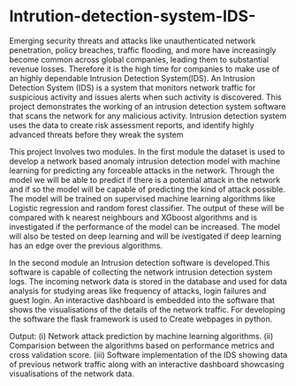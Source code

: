 # Intrution-detection-system-IDS-
Emerging security threats and attacks like unauthenticated network penetration, policy breaches, traffic flooding, and more have increasingly become common across global companies, leading them to substantial revenue losses. Therefore it is the high time for companies to make use of
an highly dependable Intrusion Detection System(IDS). An Intrusion Detection System (IDS) is a system that monitors network traffic for suspicious activity and issues alerts when such activity is discovered. This project demonstrates the working of an intrusion detection system software that scans the network for any malicious activity. Intrusion detection system uses the data to create risk assessment reports, and identify highly advanced threats before they wreak the system

This project Involves two modules. In the first module the dataset is used to develop a network based anomaly intrusion detection model with machine learning for predicting any forceable attacks in the network. Through the model we will be able to predict if there is a potential attack in the network and if so the model will be capable of predicting the kind of attack possible. The model will be trained on supervised machine learning algorithms like Logistic regression and random forest classifier. The output of these will be compared with k nearest neighbours and XGboost algorithms and is investigated if the performance of the model can be increased. The model will also be tested on deep learning and will be ivestigated if deep learning has an edge over the previous algorithms.

In the second module an Intrusion detection software is developed.This software is capable of collecting the network intrusion detection system logs. The incoming network data is stored in the database and used for data analysis for studying areas like frequency of attacks, login failures and guest login. An interactive dashboard is embedded into the software that shows the visualisations of the details of the network traffic. For developing the software the flask framework is used to Create webpages in python.

Output:
(i) Network attack prediction by machine learning algorithms.
(ii) Comparision between the algorithms based on performance metrics and cross validation score.
(iii) Software implementation of the IDS showing data of previous network traffic along with an interactive dashboard showcasing visualisations of the network data.
